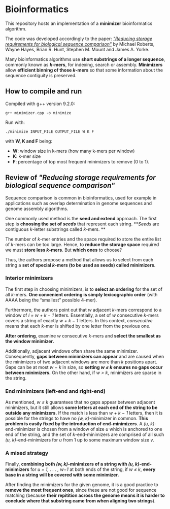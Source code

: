 # Bioinformatics

This repository hosts an implementation of a **minimizer** bioinformatics algorithm.

The code was developed accordingly to the paper:
[*"Reducing storage requirements for biological sequence comparison"*](https://academic.oup.com/bioinformatics/article/20/18/3363/202143) by Michael Roberts, Wayne Hayes, Brian R. Hunt, Stephen M. Mount and James A. Yorke.

Many bioinformatics algorithms use **short substrings of a longer sequence**, commonly known as ***k*-mers**, for indexing, search or assembly. **Minimizers** allow **efficient binning of those *k*-mers** so that some information about the sequence contiguity is preserved.

## How to compile and run

Compiled with g++ version 9.2.0:
```
g++ minimizer.cpp -o minimize
```

Run with:
```
./minimize INPUT_FILE OUTPUT_FILE W K F
```

with **W, K and F** being:
- **W**: window size in k-mers (how many k-mers per window)
- **K**: k-mer size
- **F**: percentage of top most frequent minimizers to remove (0 to 1).

## **Review of *"Reducing storage requirements for biological sequence comparison"***

Sequence comparison is common in bioinformatics, used for example in applications such as overlap determination in genome sequences and genome assembly algorithms.

One commonly used method is the **seed and extend** approach. The first step is **choosing the set of *seeds*** that represent each string. ***Seeds* are contiguous *k*-letter substrings called *k*-mers. **

The number of *k*-mer entries and the space required to store the entire list of *k*-mers can be too large. Hence, to **reduce the storage space** required we must **store less *k*-mers**. But **which ones** to choose?

Thus, the authors propose a method that allows us to select from each string a **set of special *k*-mers (to be used as seeds) called minimizers.**

### **Interior minimizers**

The first step in choosing minimizers, is to **select an ordering** for the set of all *k*-mers. **One convenient ordering is simply lexicographic order** (with AAAA being the “smallest” possible 4-mer). 

Furthermore, the authors point out that *w* adjacent *k*-mers correspond to a window of *l = w + k − 1* letters. Essentially, a set of *w* consecutive *k*-mers covers a string of exactly *w + k − 1* letters. In this context, *consecutive* means that each *k*-mer is shifted by one letter from the previous one.

**After ordering**, examine *w* consecutive *k*-mers and **select the smallest as the window minimizer.**

Additionally, adjacent windows often share the same minimizer. Consequently, **gaps between minimizers can appear** and are caused when the minimizers of two adjacent windows are more than *k* positions apart. Gaps can be at most *w − k* in size, so **setting *w ≤ k* ensures no gaps occur between minimizers.** On the other hand, if *w > k*, minimizers are sparse in the string.


### **End minimizers (left-end and right-end)**

As mentioned, *w ≤ k* guarantees that no gaps appear between adjacent minimizers, but it still allows **some letters at each end of the string to be outside any minimizers.** If the match is less than *w + k − 1* letters, then it is possible for the strings to have no *(w, k)*-minimizer in common. **This problem is easily fixed by the introduction of end-minimizers**. A *(u, k)*-end-minimizer is chosen from a window of size *u* which is anchored to one end of the string, and the set of *k*-end-minimizers are comprised of all such *(u, k)*-end-minimizers for *u* from 1 up to some maximum window size *v*.

### **A mixed strategy**
Finally, **combining both *(w, k)*-minimizers of a string with *(u, k)*-end-minimizers** for *u = 1, . . . , w−1* at both ends of the string, if *w ≤ k*, **every base in a string will be covered with some minimizer.**

After finding the minimizers for the given genome, it is a good practice to **remove the most frequent ones**, since these are not good for sequence matching (because **their repitition across the genome means it is harder to conclude where that substring came from when aligning two strings**).
